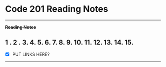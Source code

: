 # Code 201 Reading Notes
---

~~__Reading Notes__~~


1 . 
2 .
3.
4.
5.
6.
7.
8.
9.
10.
11.
12.
13.
14.
15.
---
- [x] PUT LINKS HERE?
---
